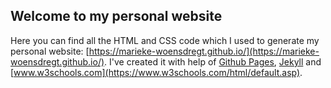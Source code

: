 ## Welcome to my personal website

Here you can find all the HTML and CSS code which I used to generate my personal website: [https://marieke-woensdregt.github.io/](https://marieke-woensdregt.github.io/). I've created it with help of [Github Pages](https://help.github.com/articles/what-is-github-pages/), [Jekyll](https://jekyllrb.com/) and [www.w3schools.com](https://www.w3schools.com/html/default.asp).
